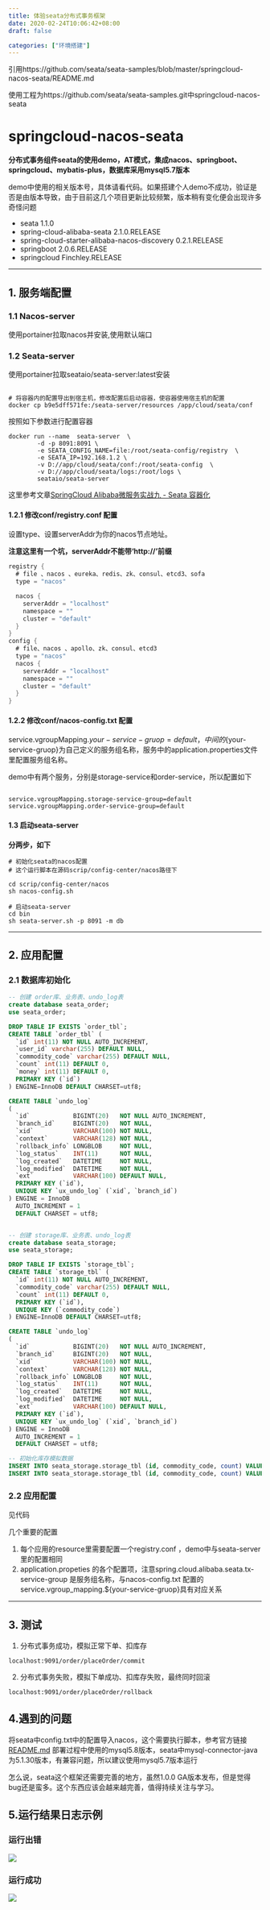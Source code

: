 ```yaml
---
title: 体验seata分布式事务框架
date: 2020-02-24T10:06:42+08:00
draft: false

categories: ["环境搭建"]
---
```

引用https://github.com/seata/seata-samples/blob/master/springcloud-nacos-seata/README.md

使用工程为https://github.com/seata/seata-samples.git中springcloud-nacos-seata
<!--more-->
# springcloud-nacos-seata

**分布式事务组件seata的使用demo，AT模式，集成nacos、springboot、springcloud、mybatis-plus，数据库采用mysql5.7版本**

demo中使用的相关版本号，具体请看代码。如果搭建个人demo不成功，验证是否是由版本导致，由于目前这几个项目更新比较频繁，版本稍有变化便会出现许多奇怪问题

* seata 1.1.0
* spring-cloud-alibaba-seata 2.1.0.RELEASE
* spring-cloud-starter-alibaba-nacos-discovery  0.2.1.RELEASE
* springboot 2.0.6.RELEASE
* springcloud Finchley.RELEASE

----------

## 1. 服务端配置

### 1.1 Nacos-server
使用portainer拉取nacos并安装,使用默认端口
### 1.2 Seata-server
使用portainer拉取seataio/seata-server:latest安装

```shell script

# 将容器内的配置导出到宿主机，修改配置后启动容器，使容器使用宿主机的配置
docker cp b9e5dff571fe:/seata-server/resources /app/cloud/seata/conf
```

按照如下参数进行配置容器
```shell script
docker run --name  seata-server  \
        -d -p 8091:8091 \
        -e SEATA_CONFIG_NAME=file:/root/seata-config/registry  \
        -e SEATA_IP=192.168.1.2 \
        -v D://app/cloud/seata/conf:/root/seata-config  \
        -v D://app/cloud/seata/logs:/root/logs \
        seataio/seata-server
```
这里参考文章[SpringCloud Alibaba微服务实战九 - Seata 容器化](https://juejin.im/post/5e16e8fb5188254c0a040953)
#### 1.2.1 修改conf/registry.conf 配置

设置type、设置serverAddr为你的nacos节点地址。

**注意这里有一个坑，serverAddr不能带‘http://’前缀**

~~~java
registry {
  # file 、nacos 、eureka、redis、zk、consul、etcd3、sofa
  type = "nacos"

  nacos {
    serverAddr = "localhost"
    namespace = ""
    cluster = "default"
  }
}
config {
  # file、nacos 、apollo、zk、consul、etcd3
  type = "nacos"
  nacos {
    serverAddr = "localhost"
    namespace = ""
    cluster = "default"
  }
}

~~~

#### 1.2.2 修改conf/nacos-config.txt 配置

service.vgroupMapping.${your-service-gruop}=default，中间的${your-service-gruop}为自己定义的服务组名称，服务中的application.properties文件里配置服务组名称。

demo中有两个服务，分别是storage-service和order-service，所以配置如下

~~~shell

service.vgroupMapping.storage-service-group=default
service.vgroupMapping.order-service-group=default
~~~

#### 1.3 启动seata-server

**分两步，如下**

~~~shell
# 初始化seata的nacos配置
# 这个运行脚本在源码scrip/config-center/nacos路径下

cd scrip/config-center/nacos
sh nacos-config.sh 

# 启动seata-server
cd bin
sh seata-server.sh -p 8091 -m db
~~~

----------

## 2. 应用配置

### 2.1 数据库初始化

~~~SQL
-- 创建 order库、业务表、undo_log表
create database seata_order;
use seata_order;

DROP TABLE IF EXISTS `order_tbl`;
CREATE TABLE `order_tbl` (
  `id` int(11) NOT NULL AUTO_INCREMENT,
  `user_id` varchar(255) DEFAULT NULL,
  `commodity_code` varchar(255) DEFAULT NULL,
  `count` int(11) DEFAULT 0,
  `money` int(11) DEFAULT 0,
  PRIMARY KEY (`id`)
) ENGINE=InnoDB DEFAULT CHARSET=utf8;

CREATE TABLE `undo_log`
(
  `id`            BIGINT(20)   NOT NULL AUTO_INCREMENT,
  `branch_id`     BIGINT(20)   NOT NULL,
  `xid`           VARCHAR(100) NOT NULL,
  `context`       VARCHAR(128) NOT NULL,
  `rollback_info` LONGBLOB     NOT NULL,
  `log_status`    INT(11)      NOT NULL,
  `log_created`   DATETIME     NOT NULL,
  `log_modified`  DATETIME     NOT NULL,
  `ext`           VARCHAR(100) DEFAULT NULL,
  PRIMARY KEY (`id`),
  UNIQUE KEY `ux_undo_log` (`xid`, `branch_id`)
) ENGINE = InnoDB
  AUTO_INCREMENT = 1
  DEFAULT CHARSET = utf8;


-- 创建 storage库、业务表、undo_log表
create database seata_storage;
use seata_storage;

DROP TABLE IF EXISTS `storage_tbl`;
CREATE TABLE `storage_tbl` (
  `id` int(11) NOT NULL AUTO_INCREMENT,
  `commodity_code` varchar(255) DEFAULT NULL,
  `count` int(11) DEFAULT 0,
  PRIMARY KEY (`id`),
  UNIQUE KEY (`commodity_code`)
) ENGINE=InnoDB DEFAULT CHARSET=utf8;

CREATE TABLE `undo_log`
(
  `id`            BIGINT(20)   NOT NULL AUTO_INCREMENT,
  `branch_id`     BIGINT(20)   NOT NULL,
  `xid`           VARCHAR(100) NOT NULL,
  `context`       VARCHAR(128) NOT NULL,
  `rollback_info` LONGBLOB     NOT NULL,
  `log_status`    INT(11)      NOT NULL,
  `log_created`   DATETIME     NOT NULL,
  `log_modified`  DATETIME     NOT NULL,
  `ext`           VARCHAR(100) DEFAULT NULL,
  PRIMARY KEY (`id`),
  UNIQUE KEY `ux_undo_log` (`xid`, `branch_id`)
) ENGINE = InnoDB
  AUTO_INCREMENT = 1
  DEFAULT CHARSET = utf8;

-- 初始化库存模拟数据
INSERT INTO seata_storage.storage_tbl (id, commodity_code, count) VALUES (1, 'product-1', 9999999);
INSERT INTO seata_storage.storage_tbl (id, commodity_code, count) VALUES (2, 'product-2', 0);
~~~

### 2.2 应用配置

见代码

几个重要的配置

1. 每个应用的resource里需要配置一个registry.conf ，demo中与seata-server里的配置相同
2. application.propeties 的各个配置项，注意spring.cloud.alibaba.seata.tx-service-group 是服务组名称，与nacos-config.txt 配置的service.vgroup_mapping.${your-service-gruop}具有对应关系

----------

## 3. 测试

1. 分布式事务成功，模拟正常下单、扣库存

```shell script
localhost:9091/order/placeOrder/commit   
```


2. 分布式事务失败，模拟下单成功、扣库存失败，最终同时回滚
```shell script
localhost:9091/order/placeOrder/rollback 
```



## 4.遇到的问题
将seata中config.txt中的配置导入nacos，这个需要执行脚本，参考官方链接[README.md](https://github.com/seata/seata/blob/1.1.0/script/config-center/README.md)
部署过程中使用的mysql5.8版本，seata中mysql-connector-java为5.1.30版本，有兼容问题，所以建议使用mysql5.7版本运行

怎么说，seata这个框架还需要完善的地方，虽然1.0.0 GA版本发布，但是觉得bug还是蛮多。这个东西应该会越来越完善，值得持续关注与学习。

## 5.运行结果日志示例
### 运行出错
![](https://bj.bcebos.com/v1/alertcode-blog/体验seata分布式事务框架/seata-1.png)
### 运行成功
![](https://bj.bcebos.com/v1/alertcode-blog/体验seata分布式事务框架/seata-2.png)

